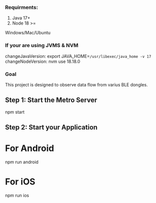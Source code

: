 ### Requirments: 

1. Java 17+
2. Node 18 >= 

Windows/Mac/Ubuntu 

### If your are using JVMS & NVM

changeJavaVersion: export JAVA_HOME=`/usr/libexec/java_home -v 17` 
changeNodeVersion: nvm use 18.18.0

###  Goal

This project is designed to observe data flow from varius BLE dongles.


## Step 1: Start the Metro Server

npm start

## Step 2: Start your Application


# For Android
npm run android

# For iOS
npm run ios
